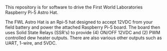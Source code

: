 This repository is for software to drive the First World Laboratories Raspberry Pi-5 Astro Hat.

The FWL Astro Hat is an Rpi-5 hat designed to accept 12VDC from your field battery and power the attached Raspberry Pi-5 board.  The board then uses Solid State Relays (SSR's) to provide (4) ON/OFF 12VDC and (2) PWM controlled dew heater outputs.  There are also various other outputs such as UART, 1-wire, and 5VDC.

